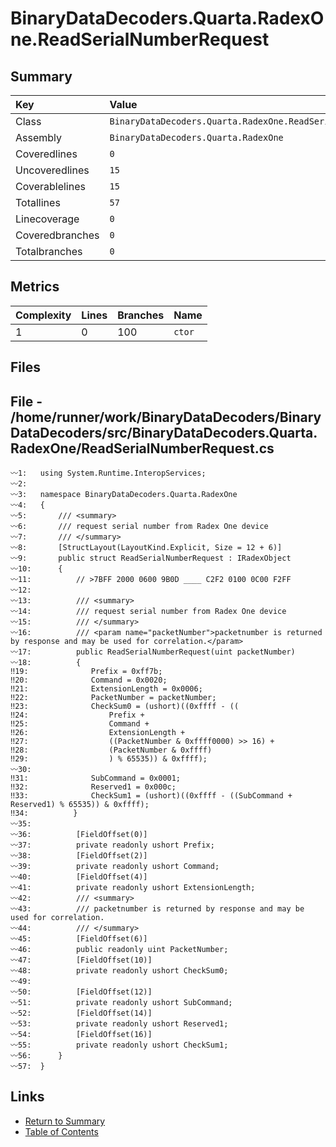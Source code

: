 ﻿# BinaryDataDecoders.Quarta.RadexOne.ReadSerialNumberRequest

## Summary

| Key             | Value                                                        |
| :-------------- | :----------------------------------------------------------- |
| Class           | `BinaryDataDecoders.Quarta.RadexOne.ReadSerialNumberRequest` |
| Assembly        | `BinaryDataDecoders.Quarta.RadexOne`                         |
| Coveredlines    | `0`                                                          |
| Uncoveredlines  | `15`                                                         |
| Coverablelines  | `15`                                                         |
| Totallines      | `57`                                                         |
| Linecoverage    | `0`                                                          |
| Coveredbranches | `0`                                                          |
| Totalbranches   | `0`                                                          |

## Metrics

| Complexity | Lines | Branches | Name    |
| :--------- | :---- | :------- | :------ |
| 1          | 0     | 100      | `ctor`  |

## Files

## File - /home/runner/work/BinaryDataDecoders/BinaryDataDecoders/src/BinaryDataDecoders.Quarta.RadexOne/ReadSerialNumberRequest.cs

```CSharp
〰1:   using System.Runtime.InteropServices;
〰2:   
〰3:   namespace BinaryDataDecoders.Quarta.RadexOne
〰4:   {
〰5:       /// <summary>
〰6:       /// request serial number from Radex One device
〰7:       /// </summary>
〰8:       [StructLayout(LayoutKind.Explicit, Size = 12 + 6)]
〰9:       public struct ReadSerialNumberRequest : IRadexObject
〰10:      {
〰11:          // >7BFF 2000 0600 9B0D ____ C2F2 0100 0C00 F2FF
〰12:  
〰13:          /// <summary>
〰14:          /// request serial number from Radex One device
〰15:          /// </summary>
〰16:          /// <param name="packetNumber">packetnumber is returned by response and may be used for correlation.</param>
〰17:          public ReadSerialNumberRequest(uint packetNumber)
〰18:          {
‼19:              Prefix = 0xff7b;
‼20:              Command = 0x0020;
‼21:              ExtensionLength = 0x0006;
‼22:              PacketNumber = packetNumber;
‼23:              CheckSum0 = (ushort)((0xffff - ((
‼24:                  Prefix +
‼25:                  Command +
‼26:                  ExtensionLength +
‼27:                  ((PacketNumber & 0xffff0000) >> 16) +
‼28:                  (PacketNumber & 0xffff)
‼29:                  ) % 65535)) & 0xffff);
〰30:  
‼31:              SubCommand = 0x0001;
‼32:              Reserved1 = 0x000c;
‼33:              CheckSum1 = (ushort)((0xffff - ((SubCommand + Reserved1) % 65535)) & 0xffff);
‼34:          }
〰35:  
〰36:          [FieldOffset(0)]
〰37:          private readonly ushort Prefix;
〰38:          [FieldOffset(2)]
〰39:          private readonly ushort Command;
〰40:          [FieldOffset(4)]
〰41:          private readonly ushort ExtensionLength;
〰42:          /// <summary>
〰43:          /// packetnumber is returned by response and may be used for correlation.
〰44:          /// </summary>
〰45:          [FieldOffset(6)]
〰46:          public readonly uint PacketNumber;
〰47:          [FieldOffset(10)]
〰48:          private readonly ushort CheckSum0;
〰49:  
〰50:          [FieldOffset(12)]
〰51:          private readonly ushort SubCommand;
〰52:          [FieldOffset(14)]
〰53:          private readonly ushort Reserved1;
〰54:          [FieldOffset(16)]
〰55:          private readonly ushort CheckSum1;
〰56:      }
〰57:  }
```

## Links

* [Return to Summary](Summary.md)
* [Table of Contents](../TOC.md)

